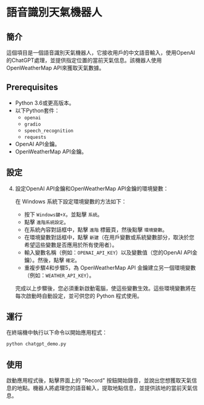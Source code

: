 # 語音識別天氣機器人

## 簡介

這個項目是一個語音識別天氣機器人，它接收用戶的中文語音輸入，使用OpenAI的ChatGPT處理，並提供指定位置的當前天氣信息。該機器人使用OpenWeatherMap API來獲取天氣數據。

## Prerequisites

- Python 3.6或更高版本。
- 以下Python套件：
  - `openai`
  - `gradio`
  - `speech_recognition`
  - `requests`
- OpenAI API金鑰。
- OpenWeatherMap API金鑰。

## 設定

4. 設定OpenAI API金鑰和OpenWeatherMap API金鑰的環境變數：

    在 Windows 系統下設定環境變數的方法如下：

    - 按下 `Windows鍵+X`，並點擊 `系統`。
    - 點擊 `進階系統設定`。
    - 在系統內容對話框中，點擊 `進階` 標籤頁，然後點擊 `環境變數`。
    - 在環境變數對話框中，點擊 `新建`（在用戶變數或系統變數部分，取決於您希望這些變數是否應用於所有使用者）。
    - 輸入變數名稱（例如：`OPENAI_API_KEY`）以及變數值（您的OpenAI API金鑰）。然後，點擊 `確定`。
    - 重複步驟4和步驟5，為 OpenWeatherMap API 金鑰建立另一個環境變數（例如：`WEATHER_API_KEY`）。

    完成以上步驟後，您必須重新啟動電腦，使這些變數生效。這些環境變數將在每次啟動時自動設定，並可供您的 Python 程式使用。

## 運行

在終端機中執行以下命令以開始應用程式：
```bash
python chatgpt_demo.py
```

## 使用

啟動應用程式後，點擊界面上的 "Record" 按鈕開始錄音，並說出您想獲取天氣信息的地點。機器人將處理您的語音輸入，提取地點信息，並提供該地的當前天氣信息。


